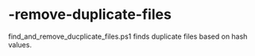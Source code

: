 # -remove-duplicate-files
find_and_remove_ducplicate_files.ps1 finds duplicate files based on hash values.

